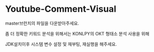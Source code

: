 # Youtube-Comment-Visual
master브런치의 파일을 다운받아주세요.

좀 더 정확한 키워드 분석을 위해서는 KONLPY의 OKT 형태소 분석 사용을 위해

JDK설치이후 시스템 변수 설정 및 재부팅, 재실행을 해주세요.
